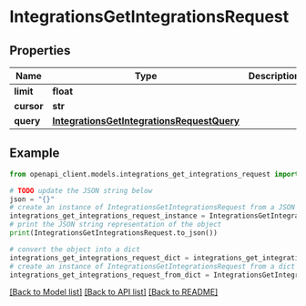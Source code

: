 # IntegrationsGetIntegrationsRequest


## Properties

Name | Type | Description | Notes
------------ | ------------- | ------------- | -------------
**limit** | **float** |  | [optional] 
**cursor** | **str** |  | [optional] 
**query** | [**IntegrationsGetIntegrationsRequestQuery**](IntegrationsGetIntegrationsRequestQuery.md) |  | [optional] 

## Example

```python
from openapi_client.models.integrations_get_integrations_request import IntegrationsGetIntegrationsRequest

# TODO update the JSON string below
json = "{}"
# create an instance of IntegrationsGetIntegrationsRequest from a JSON string
integrations_get_integrations_request_instance = IntegrationsGetIntegrationsRequest.from_json(json)
# print the JSON string representation of the object
print(IntegrationsGetIntegrationsRequest.to_json())

# convert the object into a dict
integrations_get_integrations_request_dict = integrations_get_integrations_request_instance.to_dict()
# create an instance of IntegrationsGetIntegrationsRequest from a dict
integrations_get_integrations_request_from_dict = IntegrationsGetIntegrationsRequest.from_dict(integrations_get_integrations_request_dict)
```
[[Back to Model list]](../README.md#documentation-for-models) [[Back to API list]](../README.md#documentation-for-api-endpoints) [[Back to README]](../README.md)


